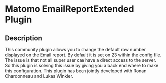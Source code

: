 # Matomo EmailReportExtended Plugin

## Description

This community plugin allows you to change the default row number displayed on the Email report. By default it is set on 23 within the config file. The issue is that not all super user can have a direct access to the server. So this plugin is solving this issue by giving you a back end where to make this configuration.
This plugin has been jointly developed with Ronan Chardonneau and Lukas Winkler.
